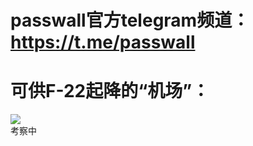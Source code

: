 # passwall官方telegram频道：https://t.me/passwall          
# 可供F-22起降的“机场”：       
![](https://pic.downk.cc/item/5e40f5a32fb38b8c3c7038e6.jpg)      
考察中        
